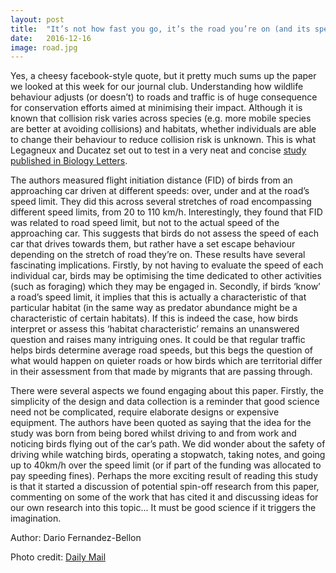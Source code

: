 ```yaml
---
layout: post
title:  "It’s not how fast you go, it’s the road you’re on (and its speed limit) that matters... to birds, at least."
date:   2016-12-16
image: road.jpg
---
```


<p class="intro"><span class="dropcap">Y</span>es, a cheesy facebook-style quote, but it pretty much sums up the paper we looked at this week for our journal club. Understanding how wildlife behaviour adjusts (or doesn’t) to roads and traffic is of huge consequence for conservation efforts aimed at minimising their impact. Although it is known that collision risk varies across species (e.g. more mobile species are better at avoiding collisions) and habitats, whether individuals are able to change their behaviour to reduce collision risk is unknown. This is what Legagneux and Ducatez set out to test in a very neat and concise <a href="http://rsbl.royalsocietypublishing.org/content/9/5/20130417?utm_source=HEADS-UP+23-29+AUG+2013&utm_campaign=SMC+Heads-Up&utm_medium=socialshare"> study published in Biology Letters</a>.</p>

The authors measured flight initiation distance (FID) of birds from an approaching car driven at different speeds: over, under and at the road’s speed limit. They did this across several stretches of road encompassing different speed limits, from 20 to 110 km/h. Interestingly, they found that FID was related to road speed limit, but not to the actual speed of the approaching car. This suggests that birds do not assess the speed of each car that drives towards them, but rather have a set escape behaviour depending on the stretch of road they’re on. These results have several fascinating implications. Firstly, by not having to evaluate the speed of each individual car, birds may be optimising the time dedicated to other activities (such as foraging) which they may be engaged in. Secondly, if birds ‘know’ a road’s speed limit, it implies that this is actually a characteristic of that particular habitat (in the same way as predator abundance might be a characteristic of certain habitats). If this is indeed the case, how birds interpret or assess this ‘habitat characteristic’ remains an unanswered question and raises many intriguing ones. It could be that regular traffic helps birds determine average road speeds, but this begs the question of what would happen on quieter roads or how birds which are territorial differ in their assessment from that made by migrants that are passing through. 

There were several aspects we found engaging about this paper. Firstly, the simplicity of the design and data collection is a reminder that good science need not be complicated, require elaborate designs or expensive equipment. The authors have been quoted as saying that the idea for the study was born from being bored whilst driving to and from work and noticing birds flying out of the car’s path. We did wonder about the safety of driving while watching birds, operating a stopwatch, taking notes, and going up to 40km/h over the speed limit (or if part of the funding was allocated to pay speeding fines). Perhaps the more exciting result of reading this study is that it started a discussion of potential spin-off research from this paper, commenting on some of the work that has cited it and discussing ideas for our own research into this topic... It must be good science if it triggers the imagination.

Author: Dario Fernandez-Bellon

Photo credit: <a href="http://i.dailymail.co.uk/i/pix/2013/08/20/article-2398231-1B61A041000005DC-172_634x441.jpg">Daily Mail </a>
